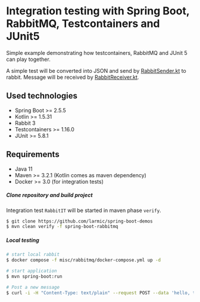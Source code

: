 # Integration testing with Spring Boot, RabbitMQ, Testcontainers and JUnit5

Simple example demonstrating how testcontainers, RabbitMQ and JUnit 5 can play together.

A simple test will be converted into JSON and send by [RabbitSender.kt](src/main/kotlin/de/larmic/rabbitmq/service/RabbitSender.kt) to rabbit.
Message will be received by [RabbitReceiver.kt](src/main/kotlin/de/larmic/rabbitmq/service/RabbitReceiver.kt).

## Used technologies

* Spring Boot >= 2.5.5
* Kotlin >= 1.5.31
* Rabbit 3
* Testcontainers >= 1.16.0
* JUnit >= 5.8.1

## Requirements

* Java 11
* Maven >= 3.2.1 (Kotlin comes as maven dependency)
* Docker >= 3.0 (for integration tests)

##### Clone repository and build project

Integration test ```RabbitIT``` will be started in maven phase ```verify```.

```sh
$ git clone https://github.com/larmic/spring-boot-demos
$ mvn clean verify -f spring-boot-rabbitmq
```

##### Local testing

```sh
# start local rabbit
$ docker compose -f misc/rabbitmq/docker-compose.yml up -d

# start application
$ mvn spring-boot:run

# Post a new message
$ curl -i -H "Content-Type: text/plain" --request POST --data 'hello, this is a rabbit message!' http://localhost:8080/
```
